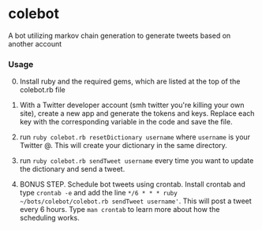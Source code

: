 # colebot
A bot utilizing markov chain generation to generate tweets based on another account

### Usage
0. Install ruby and the required gems, which are listed at the top of the colebot.rb file

1. With a Twitter developer account (smh twitter you're killing your own site), create a new app and generate the tokens and keys.  Replace each key with the corresponding variable in the code and save the file.

2. run `ruby colebot.rb resetDictionary username` where `username` is your Twitter @.  This will create your dictionary in the same directory.

3. run `ruby colebot.rb sendTweet username` every time you want to update the dictionary and send a tweet.

4. BONUS STEP.  Schedule bot tweets using crontab.  Install crontab and type `crontab -e` and add the line `*/6 * * * ruby ~/bots/colebot/colebot.rb sendTweet username'`.  This will post a tweet every 6 hours. Type `man crontab` to learn more about how the scheduling works.

